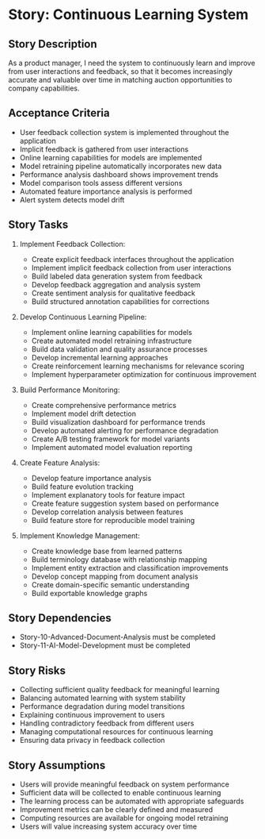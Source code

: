 # Story: Continuous Learning System

## Story Description

As a product manager, I need the system to continuously learn and improve from user interactions and feedback, so that it becomes increasingly accurate and valuable over time in matching auction opportunities to company capabilities.

## Acceptance Criteria

- User feedback collection system is implemented throughout the application
- Implicit feedback is gathered from user interactions
- Online learning capabilities for models are implemented
- Model retraining pipeline automatically incorporates new data
- Performance analysis dashboard shows improvement trends
- Model comparison tools assess different versions
- Automated feature importance analysis is performed
- Alert system detects model drift

## Story Tasks

1. Implement Feedback Collection:
   - Create explicit feedback interfaces throughout the application
   - Implement implicit feedback collection from user interactions
   - Build labeled data generation system from feedback
   - Develop feedback aggregation and analysis system
   - Create sentiment analysis for qualitative feedback
   - Build structured annotation capabilities for corrections

2. Develop Continuous Learning Pipeline:
   - Implement online learning capabilities for models
   - Create automated model retraining infrastructure
   - Build data validation and quality assurance processes
   - Develop incremental learning approaches
   - Create reinforcement learning mechanisms for relevance scoring
   - Implement hyperparameter optimization for continuous improvement

3. Build Performance Monitoring:
   - Create comprehensive performance metrics
   - Implement model drift detection
   - Build visualization dashboard for performance trends
   - Develop automated alerting for performance degradation
   - Create A/B testing framework for model variants
   - Implement automated model evaluation reporting

4. Create Feature Analysis:
   - Develop feature importance analysis
   - Build feature evolution tracking
   - Implement explanatory tools for feature impact
   - Create feature suggestion system based on performance
   - Develop correlation analysis between features
   - Build feature store for reproducible model training

5. Implement Knowledge Management:
   - Create knowledge base from learned patterns
   - Build terminology database with relationship mapping
   - Implement entity extraction and classification improvements
   - Develop concept mapping from document analysis
   - Create domain-specific semantic understanding 
   - Build exportable knowledge graphs

## Story Dependencies

- Story-10-Advanced-Document-Analysis must be completed
- Story-11-AI-Model-Development must be completed

## Story Risks

- Collecting sufficient quality feedback for meaningful learning
- Balancing automated learning with system stability
- Performance degradation during model transitions
- Explaining continuous improvement to users
- Handling contradictory feedback from different users
- Managing computational resources for continuous learning
- Ensuring data privacy in feedback collection

## Story Assumptions

- Users will provide meaningful feedback on system performance
- Sufficient data will be collected to enable continuous learning
- The learning process can be automated with appropriate safeguards
- Improvement metrics can be clearly defined and measured
- Computing resources are available for ongoing model retraining
- Users will value increasing system accuracy over time 